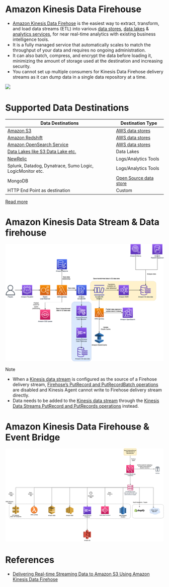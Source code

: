 # Amazon Kinesis Data Firehouse
- [Amazon Kinesis Data Firehose](https://aws.amazon.com/kinesis/data-firehose/) is the easiest way to extract, transform, and load data streams (ETL) into various [data stores](../../../6_DatabaseServices), [data lakes](../../DataLakes) & [analytics services](../../DataAnalytics), for near real-time analytics with existing business intelligence tools.
- It is a fully managed service that automatically scales to match the throughput of your data and requires no ongoing administration. 
- It can also batch, compress, and encrypt the data before loading it, minimizing the amount of storage used at the destination and increasing security.
- You cannot set up multiple consumers for Kinesis Data Firehose delivery streams as it can dump data in a single data repository at a time.

![](https://d1.awsstatic.com/pdp-how-it-works-assets/product-page-diagram_Amazon-KDF_HIW-V2-Updated-Diagram@2x.6e531854393eabf782f5a6d6d3b63f2e74de0db4.png)

# Supported Data Destinations

| Data Destinations                                                                             | Destination Type                                      |
|-----------------------------------------------------------------------------------------------|-------------------------------------------------------|
| [Amazon S3](../../../7_StorageServices/3_ObjectStorageS3/Readme.md)                           | [AWS data stores](../../../6_DatabaseServices)        |
| [Amazon Redshift](../../DataWarehouse/AmazonRedshift.md)                                      | [AWS data stores](../../../6_DatabaseServices)        |
| [Amazon OpenSearch Service](../../../6_DatabaseServices/AmazonOpenSearch.md)                  | [AWS data stores](../../../6_DatabaseServices)        |
| [Data Lakes like S3 Data Lake etc.](../../DataLakes)                                          | Data Lakes                                            |
| [NewRelic](https://docs.aws.amazon.com/AmazonCloudWatch/latest/logs/SubscriptionFilters.html) | Logs/Analytics Tools                                  |
| Splunk, Datadog, Dynatrace, Sumo Logic, LogicMonitor etc.                                     | Logs/Analytics Tools                                  |
| MongoDB                                                                                       | [Open Source data store](../../../6_DatabaseServices) |
| HTTP End Point as destination                                                                 | Custom                                                |

[Read more](https://aws.amazon.com/kinesis/data-firehose/faqs/)

# Amazon Kinesis Data Stream & Data firehouse

![](../../../0_AWSDesigns/IOTDataCapture/assets/AWS-IOT-Data-Capture.png)

Note
- When a [Kinesis data stream](../../../5_MessageBrokerServices/AmazonKinesisDataStreams.md) is configured as the source of a Firehose delivery stream, [Firehose’s PutRecord and PutRecordBatch operations](../../../5_MessageBrokerServices/AmazonKinesisDataStreams.md) are disabled and Kinesis Agent cannot write to Firehose delivery stream directly. 
- Data needs to be added to the [Kinesis data stream](../../../5_MessageBrokerServices/AmazonKinesisDataStreams.md) through the [Kinesis Data Streams PutRecord and PutRecords operations](../../../5_MessageBrokerServices/AmazonKinesisDataStreams.md) instead.

# Amazon Kinesis Data Firehouse & Event Bridge

![img.png](../../../5_MessageBrokerServices/assests/eventbridge/EventBridge.png)

# References
- [Delivering Real-time Streaming Data to Amazon S3 Using Amazon Kinesis Data Firehose](https://towardsdatascience.com/delivering-real-time-streaming-data-to-amazon-s3-using-amazon-kinesis-data-firehose-2cda5c4d1efe)